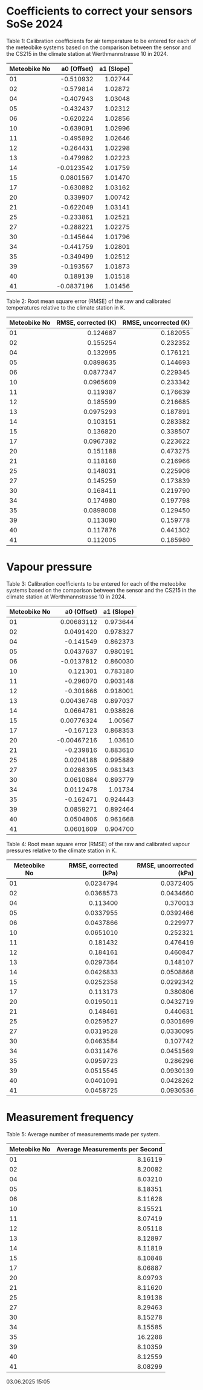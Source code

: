 Coefficients to correct your sensors SoSe 2024
====================================================

Table 1: Calibration coefficients for air temperature to be entered for each of the meteobike systems based on the comparison between the sensor and the CS215 in the climate station at Werthmannstrasse 10 in 2024. 

| Meteobike No | a0 (Offset) | a1 (Slope) | 
| --- | ---: | ---: | 
| 01 |     -0.510932 |       1.02744 |
| 02 |     -0.579814 |       1.02872 |
| 04 |     -0.407943 |       1.03048 |
| 05 |     -0.432437 |       1.02312 |
| 06 |     -0.620224 |       1.02856 |
| 10 |     -0.639091 |       1.02996 |
| 11 |     -0.495892 |       1.02646 |
| 12 |     -0.264431 |       1.02298 |
| 13 |     -0.479962 |       1.02223 |
| 14 |    -0.0123542 |       1.01759 |
| 15 |     0.0801567 |       1.01470 |
| 17 |     -0.630882 |       1.03162 |
| 20 |      0.339907 |       1.00742 |
| 21 |     -0.622049 |       1.03141 |
| 25 |     -0.233861 |       1.02521 |
| 27 |     -0.288221 |       1.02275 |
| 30 |     -0.145644 |       1.01796 |
| 34 |     -0.441759 |       1.02801 |
| 35 |     -0.349499 |       1.02512 |
| 39 |     -0.193567 |       1.01873 |
| 40 |      0.189139 |       1.01518 |
| 41 |    -0.0837196 |       1.01456 |

Table 2: Root mean square error (RMSE) of the raw and calibrated temperatures relative to the climate station in K.

| Meteobike No | RMSE, corrected (K) | RMSE, uncorrected (K) | 
| --- | ---: | ---: |
| 01 |      0.124687 |      0.182055 |
| 02 |      0.155254 |      0.232352 |
| 04 |      0.132995 |      0.176121 |
| 05 |     0.0898635 |      0.144693 |
| 06 |     0.0877347 |      0.229345 |
| 10 |     0.0965609 |      0.233342 |
| 11 |      0.119387 |      0.176639 |
| 12 |      0.185599 |      0.216685 |
| 13 |     0.0975293 |      0.187891 |
| 14 |      0.103151 |      0.283382 |
| 15 |      0.136820 |      0.338507 |
| 17 |     0.0967382 |      0.223622 |
| 20 |      0.151188 |      0.473275 |
| 21 |      0.118168 |      0.216966 |
| 25 |      0.148031 |      0.225906 |
| 27 |      0.145259 |      0.173839 |
| 30 |      0.168411 |      0.219790 |
| 34 |      0.174980 |      0.197798 |
| 35 |     0.0898008 |      0.129450 |
| 39 |      0.113090 |      0.159778 |
| 40 |      0.117876 |      0.441302 |
| 41 |      0.112005 |      0.185980 |

Vapour pressure
====================================================

Table 3: Calibration coefficients to be entered for each of the meteobike systems based on the comparison between the sensor and the CS215 in the climate station at Werthmannstrasse 10 in 2024.

| Meteobike No | a0 (Offset) | a1 (Slope) | 
| --- | ---: | ---: 
| 01 |    0.00683112 |      0.973644 |
| 02 |     0.0491420 |      0.978327 |
| 04 |     -0.141549 |      0.862373 |
| 05 |     0.0437637 |      0.980191 |
| 06 |    -0.0137812 |      0.860030 |
| 10 |      0.121301 |      0.783180 |
| 11 |     -0.296070 |      0.903148 |
| 12 |     -0.301666 |      0.918001 |
| 13 |    0.00436748 |      0.897037 |
| 14 |     0.0664781 |      0.938626 |
| 15 |    0.00776324 |       1.00567 |
| 17 |     -0.167123 |      0.868353 |
| 20 |   -0.00467216 |       1.03610 |
| 21 |     -0.239816 |      0.883610 |
| 25 |     0.0204188 |      0.995889 |
| 27 |     0.0268395 |      0.981343 |
| 30 |     0.0610884 |      0.893779 |
| 34 |     0.0112478 |       1.01734 |
| 35 |     -0.162471 |      0.924443 |
| 39 |     0.0859271 |      0.892464 |
| 40 |     0.0504806 |      0.961668 |
| 41 |     0.0601609 |      0.904700 |

Table 4: Root mean square error (RMSE) of the raw and calibrated vapour pressures relative to the climate station in K.

| Meteobike No | RMSE, corrected (kPa) | RMSE, uncorrected (kPa) | 
| --- | ---: | ---: |
| 01 |     0.0234794 |     0.0372405 |
| 02 |     0.0368573 |     0.0434660 |
| 04 |      0.113400 |      0.370013 |
| 05 |     0.0337955 |     0.0392466 |
| 06 |     0.0437866 |      0.229977 |
| 10 |     0.0651010 |      0.252321 |
| 11 |      0.181432 |      0.476419 |
| 12 |      0.184161 |      0.460847 |
| 13 |     0.0297364 |      0.148107 |
| 14 |     0.0426833 |     0.0508868 |
| 15 |     0.0252358 |     0.0292342 |
| 17 |      0.113173 |      0.380806 |
| 20 |     0.0195011 |     0.0432719 |
| 21 |      0.148461 |      0.440631 |
| 25 |     0.0259527 |     0.0301699 |
| 27 |     0.0319528 |     0.0330095 |
| 30 |     0.0463584 |      0.107742 |
| 34 |     0.0311476 |     0.0451569 |
| 35 |     0.0959723 |      0.286296 |
| 39 |     0.0515545 |     0.0930139 |
| 40 |     0.0401091 |     0.0428262 |
| 41 |     0.0458725 |     0.0930536 |


Measurement frequency
===========================

Table 5: Average number of measurements made per system.

| Meteobike No | Average Measurements per Second |
| --- | ---: |
| 01 |       8.16119 |
| 02 |       8.20082 |
| 04 |       8.03210 |
| 05 |       8.18351 |
| 06 |       8.11628 |
| 10 |       8.15521 |
| 11 |       8.07419 |
| 12 |       8.05118 |
| 13 |       8.12897 |
| 14 |       8.11819 |
| 15 |       8.10848 |
| 17 |       8.06887 |
| 20 |       8.09793 |
| 21 |       8.11620 |
| 25 |       8.19138 |
| 27 |       8.29463 |
| 30 |       8.15278 |
| 34 |       8.15585 |
| 35 |       16.2288 |
| 39 |       8.10359 |
| 40 |       8.12559 |
| 41 |       8.08299 |

03.06.2025 15:05


